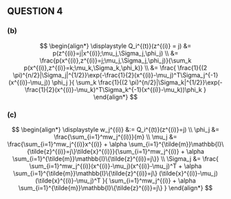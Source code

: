 ## QUESTION 4
### (b)
$$
\begin{align*}
\displaystyle
Q_i^{(t)}(z^{(i)} = j) &= p(z^{(i)}=j|x^{(i)};\mu_j,\Sigma_j,\phi_j) \\
&= \frac{p(x^{(i)},z^{(i)}=j;\mu_j,\Sigma_j,\phi_j)}{\sum_k p(x^{(i)},z^{(i)}=k;\mu_k,\Sigma_k,\phi_k)} \\
&= \frac{
    \frac{1}{(2 \pi)^{n/2}|\Sigma_j|^{1/2}}\exp(-\frac{1}{2}(x^{(i)}-\mu_j)^T\Sigma_j^{-1}(x^{(i)}-\mu_j)) \phi_j
}{
    \sum_k \frac{1}{(2 \pi)^{n/2}|\Sigma_k|^{1/2}}\exp(-\frac{1}{2}(x^{(i)}-\mu_k)^T\Sigma_k^{-1}(x^{(i)}-\mu_k))\phi_k
}
\end{align*}
$$
### (c)
$$
\begin{align*}
\displaystyle
w_j^{(i)} &:= Q_i^{(t)}(z^{(i)}=j) \\
\phi_j &= \frac{\sum_{i=1}^mw_j^{(i)}}{m} \\
\mu_j &= \frac{\sum_{i=1}^mw_j^{(i)}x^{(i)} + \alpha \sum_{i=1}^{\tilde{m}}\mathbb{I}\{\tilde{z}^{(i)}=j\}\tilde{x}^{(i)}}{\sum_{i=1}^mw_j^{(i)} + \alpha \sum_{i=1}^{\tilde{m}}\mathbb{I}\{\tilde{z}^{(i)}=j\}} \\
\Sigma_j &= \frac{
    \sum_{i=1}^mw_j^{(i)}(x^{(i)}-\mu_j)(x^{(i)}-\mu_j)^T + \alpha \sum_{i=1}^{\tilde{m}}\mathbb{I}\{\tilde{z}^{(i)}=j\} (\tilde{x}^{(i)}-\mu_j)(\tilde{x}^{(i)}-\mu_j)^T
}{
    \sum_{i=1}^mw_j^{(i)} + \alpha \sum_{i=1}^{\tilde{m}}\mathbb{I}\{\tilde{z}^{(i)}=j\}
}
\end{align*}
$$
